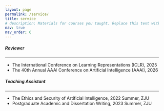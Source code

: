 ```yaml
---
layout: page
permalink: /service/
title: service
# description: Materials for courses you taught. Replace this text with your description.
nav: true
nav_order: 6
---
```

<!-- 
For now, this page is assumed to be a static description of your courses. You can convert it to a collection similar to `_projects/` so that you can have a dedicated page for each course.

Organize your courses by years, topics, or universities, however you like! -->

<h5>Reviewer</h5>
<hr>
<ul>
    <li>The International Conference on Learning Representations (ICLR), 2025</li>
    <li>The 40th Annual AAAI Conference on Artificial Intelligence (AAAI), 2026</li>
</ul>

<h5>Teaching Assistant</h5>
<hr>
<ul>
    <li>The Ethics and Security of Artificial Intelligence, 2022 Summer, ZJU</li>
    <li>Postgraduate Academic and Dissertation Writing, 2023 Summer, ZJU</li>
</ul>